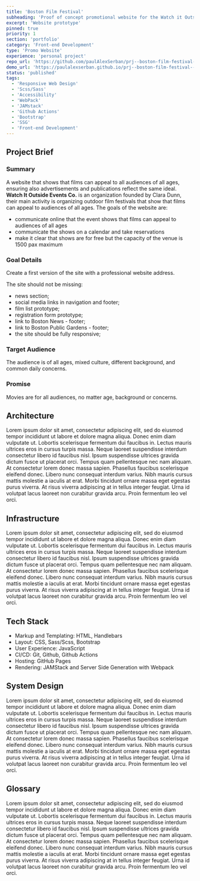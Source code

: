 ```yaml
---
title: 'Boston Film Festival'
subheading: 'Proof of concept promotional website for the Watch it Outside - Boston Edition 2020'
excerpt: 'Website prototype'
pinned: true
priority: 1
section: 'portfolio'
category: 'Front-end Development'
type: 'Promo Website'
experience: 'personal project'
repo_url: 'https://github.com/paulAlexSerban/prj--boston-film-festival--website/'
demo_url: 'https://paulalexserban.github.io/prj--boston-film-festival--website/'
status: 'published'
tags:
  - 'Responsive Web Design'
  - 'Scss/Sass'
  - 'Accessibility'
  - 'WebPack'
  - 'JAMstack'
  - 'Github Actions'
  - 'Bootstrap'
  - 'SSG'
  - 'Front-end Development'
---
```


## Project Brief

### Summary

A website that shows that films can appeal to all audiences of all ages, ensuring also advertisements and publications reflect the same ideal.
**Watch It Outside Events Co.** is an organization founded by Clara Dunn, their main activity is organizing outdoor film festivals that show that films can appeal to audiences of all ages.
The goals of the website are:

- communicate online that the event shows that films can appeal to audiences of all ages
- communicate the shows on a calendar and take reservations
- make it clear that shows are for free but the capacity of the venue is 1500 pax maximum

### Goal Details

Create a first version of the site with a professional website address.

The site should not be missing:

- news section;
- social media links in navigation and footer;
- film list prototype;
- registration form prototype;
- link to Boston News - footer;
- link to Boston Public Gardens - footer;
- the site should be fully responsive;

### Target Audience

The audience is of all ages, mixed culture, different background, and common daily concerns.

### Promise

Movies are for all audiences, no matter age, background or concerns.

## Architecture

Lorem ipsum dolor sit amet, consectetur adipiscing elit, sed do eiusmod tempor incididunt ut labore et dolore magna aliqua. Donec enim diam vulputate ut. Lobortis scelerisque fermentum dui faucibus in. Lectus mauris ultrices eros in cursus turpis massa. Neque laoreet suspendisse interdum consectetur libero id faucibus nisl. Ipsum suspendisse ultrices gravida dictum fusce ut placerat orci. Tempus quam pellentesque nec nam aliquam. At consectetur lorem donec massa sapien. Phasellus faucibus scelerisque eleifend donec. Libero nunc consequat interdum varius. Nibh mauris cursus mattis molestie a iaculis at erat. Morbi tincidunt ornare massa eget egestas purus viverra. At risus viverra adipiscing at in tellus integer feugiat. Urna id volutpat lacus laoreet non curabitur gravida arcu. Proin fermentum leo vel orci.

## Infrastructure

Lorem ipsum dolor sit amet, consectetur adipiscing elit, sed do eiusmod tempor incididunt ut labore et dolore magna aliqua. Donec enim diam vulputate ut. Lobortis scelerisque fermentum dui faucibus in. Lectus mauris ultrices eros in cursus turpis massa. Neque laoreet suspendisse interdum consectetur libero id faucibus nisl. Ipsum suspendisse ultrices gravida dictum fusce ut placerat orci. Tempus quam pellentesque nec nam aliquam. At consectetur lorem donec massa sapien. Phasellus faucibus scelerisque eleifend donec. Libero nunc consequat interdum varius. Nibh mauris cursus mattis molestie a iaculis at erat. Morbi tincidunt ornare massa eget egestas purus viverra. At risus viverra adipiscing at in tellus integer feugiat. Urna id volutpat lacus laoreet non curabitur gravida arcu. Proin fermentum leo vel orci.

## Tech Stack

- Markup and Templating: HTML, Handlebars
- Layout: CSS, Sass/Scss, Bootstrap
- User Experience: JavaScript
- CI/CD: Git, Github, Github Actions
- Hosting: GitHub Pages
- Rendering: JAMStack and Server Side Generation with Webpack

## System Design

Lorem ipsum dolor sit amet, consectetur adipiscing elit, sed do eiusmod tempor incididunt ut labore et dolore magna aliqua. Donec enim diam vulputate ut. Lobortis scelerisque fermentum dui faucibus in. Lectus mauris ultrices eros in cursus turpis massa. Neque laoreet suspendisse interdum consectetur libero id faucibus nisl. Ipsum suspendisse ultrices gravida dictum fusce ut placerat orci. Tempus quam pellentesque nec nam aliquam. At consectetur lorem donec massa sapien. Phasellus faucibus scelerisque eleifend donec. Libero nunc consequat interdum varius. Nibh mauris cursus mattis molestie a iaculis at erat. Morbi tincidunt ornare massa eget egestas purus viverra. At risus viverra adipiscing at in tellus integer feugiat. Urna id volutpat lacus laoreet non curabitur gravida arcu. Proin fermentum leo vel orci.

## Glossary

Lorem ipsum dolor sit amet, consectetur adipiscing elit, sed do eiusmod tempor incididunt ut labore et dolore magna aliqua. Donec enim diam vulputate ut. Lobortis scelerisque fermentum dui faucibus in. Lectus mauris ultrices eros in cursus turpis massa. Neque laoreet suspendisse interdum consectetur libero id faucibus nisl. Ipsum suspendisse ultrices gravida dictum fusce ut placerat orci. Tempus quam pellentesque nec nam aliquam. At consectetur lorem donec massa sapien. Phasellus faucibus scelerisque eleifend donec. Libero nunc consequat interdum varius. Nibh mauris cursus mattis molestie a iaculis at erat. Morbi tincidunt ornare massa eget egestas purus viverra. At risus viverra adipiscing at in tellus integer feugiat. Urna id volutpat lacus laoreet non curabitur gravida arcu. Proin fermentum leo vel orci.
